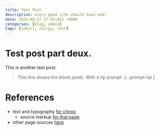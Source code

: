 ```yaml
---
title: Test Post
description: every good site should have one!
date: 2024-08-27 17:54:012 +0000
categories: [blog, admin]
tags: [jekyll, chirpy, test] 
---
```


# Test post part deux.
This is another test post.

> This line shows the _block quote_. With a tip prompt.
{: .prompt-tip }

# References
- text and typography [for chirpy](https://chirpy.cotes.page/posts/text-and-typography/)
    - source markup [for that page](https://github.com/cotes2020/jekyll-theme-chirpy/blob/master/_posts/2019-08-08-text-and-typography.md?plain=1)
- other page sources [here](https://github.com/cotes2020/jekyll-theme-chirpy/tree/master/_posts)
